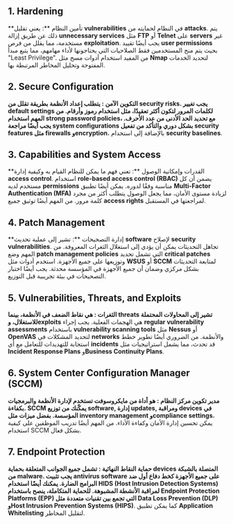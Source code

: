 
## 1. Hardening
**تأمين النظام **: يعني تقليل **vulnerabilities** في النظام لحمايته من **attacks**. يتم ذلك عن طريق إزالة **unnecessary services** مثل **FTP** أو **Telnet** على **servers** غير مستخدمة، مما يقلل من فرص **exploitation**. يجب أيضًا تقييد **user permissions** بحيث يتم منح المستخدمين فقط الصلاحيات التي يحتاجونها لأداء مهامهم، مما يتبع مبدأ "Least Privilege". من المفيد استخدام أدوات مسح مثل **Nmap** لتحديد الخدمات المفتوحة وتحليل المخاطر المرتبطة بها.

## 2. Secure Configuration
**التكوين الآمن **: يتطلب إعداد الأنظمة بطريقة تقلل من **security risks**. يجب تغيير **default settings** لكلمات المرور لتكون أكثر تعقيدًا، مثل استخدام رموز وأرقام. من المهم استخدام **strong password policies**، مع تحديد الحد الأدنى من عدد الأحرف. يجب أيضًا مراجعة **system configurations** بشكل دوري والتأكد من تفعيل **security features** مثل **firewalls** و**encryption**، بالإضافة إلى استخدام **security baselines**.

## 3. Capabilities and System Access
**القدرات وإمكانية الوصول **: تعني فهم ما يمكن للنظام القيام به وكيفية إدارة **access control**. استخدام **role-based access control (RBAC)** يضمن أن كل مستخدم لديه **permissions** مناسبة وفقًا لدوره. يمكن أيضًا تطبيق **Multi-Factor Authentication (MFA)** لزيادة مستوى الأمان، مما يجعل الوصول يتطلب أكثر من مجرد كلمة مرور. من المهم أيضًا توثيق جميع **access rights** لمراجعتها في المستقبل.

## 4. Patch Management
**إدارة التصحيحات **: تشير إلى عملية تحديث **software** لإصلاح **security vulnerabilities**. تجاهل التحديثات يمكن أن يؤدي إلى استغلال الثغرات المعروفة. من المهم وضع **patch management policies** التي تشمل تحديد **critical patches** وتوزيعها على جميع الأجهزة. استخدم أدوات مثل **WSUS** أو **SCCM** لمتابعة التحديثات بشكل مركزي وضمان أن جميع الأجهزة في المؤسسة محدثة. يجب أيضًا اختبار التصحيحات في بيئة تجريبية قبل التوزيع.

## 5. Vulnerabilities, Threats, and Exploits
**الثغرات **: هي نقاط الضعف في الأنظمة، بينما **threats** تشير إلى المحاولات المحتملة للاستغلال، و**exploits** هي الهجمات الفعلية. يجب إجراء **regular vulnerability assessments** باستخدام **vulnerability scanning tools** مثل **Nessus** أو **OpenVAS** لتحديد المشكلات في **networks** والأنظمة. من الضروري أيضًا تطوير خطط استجابة للتهديدات للتعامل مع أي **incidents** قد تحدث، مما يشمل استراتيجيات مثل **Incident Response Plans** و**Business Continuity Plans**.

## 6. System Center Configuration Manager (SCCM)
**مدير تكوين مركز النظام **: هو أداة من مايكروسوفت تستخدم لإدارة الأنظمة والبرمجيات بكفاءة. SCCM يمكّنك من توزيع **software**, إدارة **updates**, ومراقبة **devices** في المؤسسة. بفضل ميزات مثل **inventory management** و**compliance settings**، يمكن تحسين إدارة الأمان وكفاءة الأداء. من المهم أيضًا تدريب الموظفين على كيفية استخدام SCCM بشكل فعال.

## 7. Endpoint Protection
**حماية النقاط النهائية **: تشمل جميع الجوانب المتعلقة بحماية **devices** المتصلة بالشبكة من **malware**. يجب تثبيت **antivirus software** على جميع الأجهزة كخط دفاع أول ضد البرامج الضارة. يمكنك أيضًا استخدام **HIDS** (Host Intrusion Detection Systems) لمراقبة الأنشطة المشبوهة. للحماية المتكاملة، ينصح باستخدام **Endpoint Protection Platforms (EPP)** التي تجمع بين تقنيات متعددة مثل **Data Loss Prevention (DLP)** و**Host Intrusion Prevention Systems (HIPS)**. كما يمكن تطبيق **Application Whitelisting** لتقليل المخاطر.
